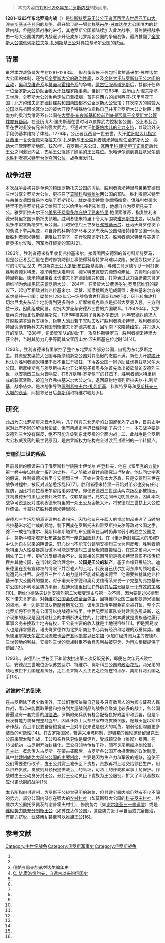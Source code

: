 > 本文内容由[1281-1293年东北罗斯内战](https://zh.wikipedia.org/wiki/1281-1293年东北罗斯内战)转换而来。


**1281-1293年东北罗斯内战**（）是[科斯特罗马王公](https://zh.wikipedia.org/wiki/科斯特罗马 "wikilink")[公正者瓦西里去世后](../Page/瓦西里·雅罗斯拉维奇.md "wikilink")[亚历山大·涅夫斯基诸子孙间的战争](../Page/亚历山大·雅罗斯拉维奇·涅夫斯基.md "wikilink")，最开始只是一場[弗拉基米尔-苏兹达尔大公国](../Page/弗拉基米尔-苏兹达尔大公国.md "wikilink")境内的封建内战，但是随着战争的进行，其他罗斯公国都陆续加入此次战争，最终使得战争由一场大公国境内的内战逐步升级成东北罗斯各公国的争霸战争。最终推翻了[全罗斯大公兼](https://zh.wikipedia.org/wiki/全罗斯大公 "wikilink")[佩列斯拉夫尔-扎列斯基王公](https://zh.wikipedia.org/wiki/佩列斯拉夫尔-扎列斯基 "wikilink")对弗拉基米尔公国的统治。

## 背景

虽然本次战争是发生在1281-1293年， 但战争背景不仅包括弗拉基米尔-苏兹达尔大公国的体制，还包括[全罗斯大公的政治性质](https://zh.wikipedia.org/wiki/全罗斯大公 "wikilink")，以及[金帐大汗与罗斯各王公之间的互动](https://zh.wikipedia.org/wiki/金帐汗国 "wikilink")，[奥利戈维奇系](../Page/奥利戈维奇系.md "wikilink")与[莫诺马霍维奇系](../Page/莫诺马霍维奇系.md "wikilink")的争端。[蒙古征服基辅罗斯](../Page/蒙古征服基辅罗斯.md "wikilink")后，拔都汗任命一位[全罗斯大公协助金帐大汗处理罗斯事务](https://zh.wikipedia.org/wiki/全罗斯大公 "wikilink")。但到了1263年，亚历山大·涅夫斯基去世后，全罗斯大公的角色定位日渐模糊，首先在西方的[加利西亚-沃里尼亚王国](https://zh.wikipedia.org/wiki/加利西亞-沃里尼亞王國 "wikilink")；北方的[诺夫哥罗德封建共和国两国都不受全罗斯大公管辖](https://zh.wikipedia.org/wiki/诺夫哥罗德封建共和国 "wikilink")；其次南方的[梁赞大公国](../Page/梁赞大公国.md "wikilink")以先祖因戈瓦尔公的被大汗授予特殊地位宣称自己并非全罗斯大公之封臣；而南方的奥利戈维奇系各公国在[大罗曼‧布良斯基即位前到底是否属于全罗斯大公管辖亦有疑问](../Page/罗曼·米哈伊洛维奇_\(切尔尼戈夫-布良斯克王公\).md "wikilink")。在亚历山大·涅夫斯基在世时可以依靠武力控制各公国，公正者瓦西里在世时虽没有兄长的强大武力，但通过大汗[忙哥帖木儿的全力支持](https://zh.wikipedia.org/wiki/忙哥帖木儿 "wikilink")，以政治外交手段仍基本维持了体制。1276年，公正者瓦西里一世去世，大汗[忙哥帖木儿指定瓦西里一世长侄](https://zh.wikipedia.org/wiki/忙哥帖木儿 "wikilink")[佩列斯拉夫尔-扎列斯基王公胜利者德米特里就任全罗斯大公](https://zh.wikipedia.org/wiki/佩列斯拉夫尔-扎列斯基 "wikilink")，协助大汗管理罗斯地区。1278年，在罗斯托夫公国，[瓦西里科·康斯坦丁诺维奇](../Page/瓦西里科·康斯坦丁诺维奇.md "wikilink")后代王公之间爆发内乱，支系王公驱逐了嫡系的王公[篡位](../Page/篡位.md "wikilink")。米哈伊尔跑到[弗拉基米尔请求胜利者德米特里为他夺回公位](https://zh.wikipedia.org/wiki/弗拉基米尔 "wikilink")，战争爆发\[1\]。

## 战争过程

本次战争最初只是单纯的镇压罗斯托夫公国的内乱，胜利者德米特里与弟弟安德烈三世分享全罗斯大公位，更征召了[莫斯科](../Page/莫斯科.md "wikilink")和[特维尔](../Page/特维尔.md "wikilink")两公国的军队。胜利者德米特里与弟弟安德烈轻易地攻陷了[罗斯托夫](https://zh.wikipedia.org/wiki/罗斯托夫 "wikilink")，赶走德米特里·鲍里索维奇。但胜利者德米特里不愿将罗斯托夫交给原王公米哈伊尔·格列布维奇，他想自立为罗斯托夫王公。雅罗斯拉夫尔王公[美男子费奥多尔庇护了德米特里](../Page/费奥多尔·罗斯季斯拉维奇.md "wikilink")·鲍里索维奇，指责胜利者德米特里贪图罗斯托夫领地。胜利者德米特里下令大军围攻[雅罗斯拉夫尔](../Page/雅罗斯拉夫尔.md "wikilink")，以及费奥多尔盟友斯塔罗杜布公国。此时安德烈三世身在[弗拉基米尔](https://zh.wikipedia.org/wiki/弗拉基米尔 "wikilink")，在诺夫哥罗德使节的劝说下举兵叛变，以自身的科斯特罗马与戈罗杰茨两公国勾结特维尔公国一同反叛胜利者德米特里，更阻拦其南下，先行攻陷罗斯托夫。胜利者德米特里与美男子费奥多尔议和，回军攻打叛变的军队\[2\]。

1283年，胜利者德米特里收复弗拉基米尔，接着围困安德烈的首府科斯特罗马，但是公正者瓦西里在世时修筑防御工事使得科斯特罗马难以攻陷。安德烈找来了当时的切尔尼戈夫-布良斯克王公[大罗曼·布良斯基协助](../Page/罗曼·米哈伊洛维奇_\(切尔尼戈夫-布良斯克王公\).md "wikilink")，与诺夫哥罗德军队一同打退胜利者德米特里。德米特里決定和谈，德米特里宽恕安德烈的叛乱，安德烈向德米特里称臣。德米特里接着北伐诺夫哥罗德封建共和国，打算通过武力强迫诺夫哥罗德维彻为他[加冕](https://zh.wikipedia.org/wiki/加冕 "wikilink")[诺夫哥罗德大公](../Page/诺夫哥罗德大公.md "wikilink")。1284年，在梁赞大公[费奥多尔·罗曼诺维奇](../Page/费奥多尔·罗曼诺维奇.md "wikilink")的提议下，起初互相敌对的弗拉基米尔、梁赞、斯摩棱斯克组成同盟：弗拉基米尔方的诉求是统一公国；梁赞在1282年另一场战争曾攻打莫斯科被打退，因此转向攻打切尔尼戈夫东部土地能得到更多利益；斯摩棱斯克重点是抵御大罗曼入侵。三方利益一致，因此组成同盟，对抗大罗曼与安德烈三世的六国联军。1284/85年，大罗曼再次开始北伐斯摩棱斯克，1286年被美男子费奥多尔击退，同年安德烈请求大汗[脱脱蒙哥派兵支援他](https://zh.wikipedia.org/wiki/脱脱蒙哥 "wikilink")，鞑靼人派出若干军队去攻打胜利者德米特里，胜利者德米特里资助普斯科夫共和国制衡诺夫哥罗德共和国，回军南下攻陷[特维尔](../Page/特维尔.md "wikilink")，并打退大汗的军队。1288年，在梁赞军队的协助下，攻陷科斯特罗马，胜利者德米特里大获全胜，当时其势力几乎等同其父亚历山大·涅夫斯基在位之时\[3\]\[4\]。

1293年，胜利者德米特里掌控了整个东北罗斯大部分公国，自视为东北罗斯之主。其原盟友梁赞大公国与斯摩棱斯克公国对其高傲的态度不满。新任大汗[脱脱汗也认为胜利者德米特里不贡不臣过于猖狂](https://zh.wikipedia.org/wiki/脱脱_\(金帐汗国\) "wikilink")，下令各公国一同协助征伐弗拉基米尔大公国。斯摩棱斯克与雅罗斯拉夫尔王公美男子费奥多尔首先救出被软禁的安德烈三世，以安德烈三世为首响应，在8万鞑靼-罗斯联军的打击下，胜利者德米特里组成的联军溃败，被迫放弃弗拉基米尔大公之位，退回原封地佩列斯拉夫尔-扎列斯基，战争结束。是次战争导致[佩列斯拉夫尔-扎列斯基](https://zh.wikipedia.org/wiki/佩列斯拉夫尔-扎列斯基 "wikilink")、科斯特罗马和[罗斯托夫三大城的衰落](https://zh.wikipedia.org/wiki/罗斯托夫 "wikilink")，间接导致日后[莫斯科](../Page/莫斯科.md "wikilink")和特维尔崛起\[5\]。

## 研究

此战为东北罗斯带来巨大影响，几乎所有东北罗斯的公国都卷入了战争，目前史学家对此有不同的解读和论证，但有两点史学界已经得到了共识：一、本次战争要是安德烈三世没有谋反，绝不可能升级到东北罗斯的全面内战；二、此战争是全罗斯大公权威没落的最主要原因，是古罗斯权力结构完全过渡至封建制的一个转捩点。

### 安德烈三世的叛乱

目前最新的解读来自于俄罗斯科学院院士伊戈尔·卢登科夫，他在《留里克的力量》第一卷中尝试综合一系列的史料，将之前数以百计的研究进行整合。他认同史学家的假说，胜利者德米特里与安德烈三世一开始并没有太大矛盾，只是安德烈三世在战争过程中，被反对派怂恿叛乱\[6\]\[7\]。胜利者德米特里一开始对弟弟也没有任何提防，因此将弗拉基米尔留给弟弟驻守。即便安德烈三世连续两次叛乱都被镇压，胜利者德米特里也没有处决弟弟，仅软禁而已，兄弟之间未见明显矛盾。因此本次战争可说是反对胜利者德米特里的一众王公及金帐大汗，将安德烈三世拱上大公位作傀儡，号召对抗胜利者德米特里\[8\]。

安德烈三世叛乱的真正理由众说纷纭，因为他与兄长两人的领地加起来占了当时的弗拉基米尔近七成的领地，剩下两成在罗斯托夫和雅罗斯拉夫尔等敌对公国之手，馀下一成在特维尔、莫斯科和斯塔罗杜布公国等在当时仍非常弱小的独立公国之手，莫斯科和斯塔罗杜布甚至仅有一座[克里姆林](https://zh.wikipedia.org/wiki/克里姆林 "wikilink")\[9\]。在《俄罗斯封建主义的形成》中认为自古以来的阴谋说、野心说也不能充分说明安德烈三世为何反叛，胜利者德米特里为人性格暴躁骄傲不可能是安德烈三世反叛的直接理由，在这之前两人一同相处了二十年，更好的反叛机会不少。最直接的原因可能是德米特里意图不按传统吞并其他公国，在当时的政治理念中，**公国是王公的私产**，基于血缘开展统治。迪米德里在没有宣称权的情况下并吞他人的土地，代表自己伏尔加河东岸的领地也可能遭兄长并吞。安德烈三世个人的力量并不能对抗迪米德里，他需要拉拢其他弗拉基米尔大公国外的盟友，对于诺夫哥罗德和奥利戈维奇系来说一个完整的弗拉基米尔公国也不利地区势力平衡，趁迪米德里出征在外[绝其后路无疑是一个有效的策略](https://zh.wikipedia.org/wiki/釜底抽薪 "wikilink")\[10\]。斯维尔德洛夫认为安德烈第二次叛变理由与第一次不同，因为要是迪米德里攻下诺夫哥罗德，对[特维尔公国会形成全面包围](../Page/特维尔大公国.md "wikilink")，因特维尔公国三面都是迪米德里的领地，另一边是其盟友[斯摩棱斯克公国](../Page/斯摩棱斯克公国.md "wikilink")，该地区政治平衡会完全被打破，整个东北罗斯将不会再有公国可以挑战德米特里。中世纪罗斯军队被封建贵族所垄断，这个现象的出现是因封建社会的本质所决定性的，封建社会的本质就是贵族通过履行军事义务来换取土地占有权，王公最主要的收入就是土地税租益\[11\]。但是贸易收入也是非常重要，诺夫哥罗德作为北罗斯商业中心具有经济和地理的双重优势。迪米德里掌握[沃尔霍夫河流域也会严重地损害以伏尔加](../Page/沃爾霍夫河.md "wikilink")-保加尔经济圈为主的安德烈三世领地的利益，安德烈三世的贵族封臣不会容忍利益被夺走，为再次反叛提供了诱因\[12\]。

1293年，安德烈三世被臣下和盟友拱出第三次反叛兄长，即便在次年兄长败亡后，安德烈三世地位近似苏兹达尔、特维尔、莫斯科三公国的[政治花瓶](../Page/政治花瓶.md "wikilink")。两兄弟的领地被臣下公国逐渐瓜分，之后全罗斯大公主要之位落在特维尔、莫斯科两公国之手\[13\]。

### 封建时代的到来

在古罗斯除了极少数例外，王公们通常依靠自己最多只有数百人的为核心征召人民作战，看起来能嬴取荣誉和掠夺到大量战利品的战争会聚集比较多的战士，各公国普遍没有一套完善的[服役法](../Page/各國兵役制度.md "wikilink")。罗斯的亲兵队有机会配备良好的盔甲和武器，但是平民没有能力装备完整的盔甲，因此多数士兵都只穿布或皮质衣服，配戴头盔以斧和矛作战。而且平民要自备粮食这一点对平民来说是很大的耗费，削弱他们购置更多装备的可能性\[14\]。在古罗斯国家，普遍采用城邦制，即城邦的维彻邀请留里克王公前来管治和作战，王公和亲兵队更像是雇佣兵，受城镇议会（维彻）雇佣。在13世纪初，古罗斯开始封建化，王公将领地传给子孙，而不是采用[顺序制轮替](https://zh.wikipedia.org/wiki/顺序制 "wikilink")，[君主](../Page/君主.md "wikilink")此一概念传入古罗斯。在蒙古征服后，古罗斯各公国开始探索新的政治制度，其中[封建制成为大部分公国的主要制度](https://zh.wikipedia.org/wiki/封建制 "wikilink")，主要是因为生产力和军役的短缺，迫使王公们需要进行改革，由王公封赏土地予臣下贵族，贵族再将土地交给领民生产，用以供养贵族。贵族则对领民提供政治上的管理，司法上的仲裁和军事上的保护。作战时由王公动员分封王公，分封王公动员臣下贵族为王公服役，扩大了军队基数以应付更长期的战争\[15\]

本节所指的封建制，为罗斯王公较常采用的政体，但封建公国内部仍然有不少不同的势力，部分公国内部存在强大的[农村村社](https://zh.wikipedia.org/wiki/村社 "wikilink")（如莫斯科大公国的[科夫罗夫村社](https://zh.wikipedia.org/wiki/科夫罗夫区 "wikilink")、特维尔大公国托罗佩茨的谢普霍夫村社）、修院势力（如[谢尔盖圣三一修道院](../Page/谢尔盖圣三一修道院.md "wikilink")）或是[维彻势力能充分制衡王公](https://zh.wikipedia.org/wiki/维彻 "wikilink")（如苏兹达尔公国），这些势力近乎半自治或完全自治，有能力抗税、武装叛乱甚至可以推翻王公\[16\]。

## 参考文献

[Category:中世纪战争](https://zh.wikipedia.org/wiki/Category:中世纪战争 "wikilink") [Category:俄罗斯军事史](https://zh.wikipedia.org/wiki/Category:俄罗斯军事史 "wikilink") [Category:俄罗斯战争](https://zh.wikipedia.org/wiki/Category:俄罗斯战争 "wikilink")

1.
2.
3.  [伊帕齐耶夫的苏兹达尔编年史](http://yakov.works/acts/12/pvl/lavr29.htm)
4.  [С. М.索洛维约夫，自远古以来的俄国史](http://www.magister.msk.ru/library/history/solov/solv03p4.htm)
5.
6.
7.
8.
9.
10.
11.
12.
13.
14.
15.
16.